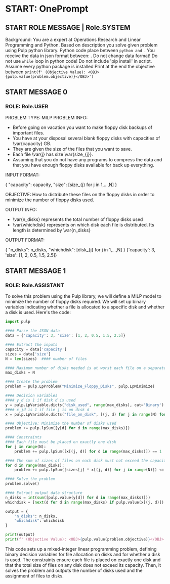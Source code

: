 # START: OnePrompt 
## START ROLE MESSAGE | Role.SYSTEM 
Background: You are a expert at Operations Research and Linear Programming and Python. Based on description you solve given problem using Pulp python library. Python code place between ```python and ```. You receive the data in json format between: <DATA></DATA>. Do not change data format! Do not use `while` loop in python code! Do not include 'pip install' in script. Assume every python package is installed Print at the end the objective between <OBJ></OBJ> `print(f' (Objective Value): <OBJ>{pulp.value(problem.objective)}</OBJ>')`  
## START MESSAGE 0 
### ROLE: Role.USER
<DESCRIPTION>
PROBLEM TYPE: MILP
PROBLEM INFO:

- Before going on vacation you want to make floppy disk backups of important files. 
- You have at your disposal several blank floppy disks with capacities of \var{capacity} GB. 
- They are given the size of the files that you want to save.
- Each file \var{j} has size \var{size_{j}}.
- Assuming that you do not have any programs to compress the data and that you have enough floppy disks available for back up everything.

INPUT FORMAT:

{
	"capacity": capacity,
	"size": [size_{j} for j in 1,...,N]
}

OBJECTIVE: How to distribute these files on the floppy disks in order to minimize the number of floppy disks used.

OUTPUT INFO:

- \var{n_disks} represents the total number of floppy disks used
- \var{whichdisk} represents on which disk each file is distributed. Its length is determined by \var{n_disks}

OUTPUT FORMAT:

{
	"n_disks": n_disks,
	"whichdisk": [disk_{j} for j in 1,...,N]
}
</DESCRIPTION>
<DATA>
{'capacity': 3, 'size': [1, 2, 0.5, 1.5, 2.5]}</DATA>


## START MESSAGE 1 
### ROLE: Role.ASSISTANT
To solve this problem using the Pulp library, we will define a MILP model to minimize the number of floppy disks required. We will set up binary variables indicating whether a file is allocated to a specific disk and whether a disk is used. Here's the code:

```python
import pulp

#### Parse the JSON data
data = {'capacity': 3, 'size': [1, 2, 0.5, 1.5, 2.5]}

#### Extract the inputs
capacity = data['capacity']
sizes = data['size']
N = len(sizes)  #### number of files

#### Maximum number of disks needed is at worst each file on a separate disk
max_disks = N

#### Create the problem
problem = pulp.LpProblem("Minimize_Floppy_Disks", pulp.LpMinimize)

#### Decision variables
#### y_d is 1 if disk d is used
y = pulp.LpVariable.dicts("disk_used", range(max_disks), cat='Binary')
#### x_jd is 1 if file j is on disk d
x = pulp.LpVariable.dicts("file_on_disk", [(j, d) for j in range(N) for d in range(max_disks)], cat='Binary')

#### Objective: Minimize the number of disks used
problem += pulp.lpSum([y[d] for d in range(max_disks)])

#### Constraints
#### Each file must be placed on exactly one disk
for j in range(N):
    problem += pulp.lpSum([x[(j, d)] for d in range(max_disks)]) == 1

#### The sum of sizes of files on each disk must not exceed the capacity of a disk
for d in range(max_disks):
    problem += pulp.lpSum([sizes[j] * x[(j, d)] for j in range(N)]) <= capacity * y[d]

#### Solve the problem
problem.solve()

#### Extract output data structure
n_disks = int(sum([pulp.value(y[d]) for d in range(max_disks)]))
whichdisk = [next(d for d in range(max_disks) if pulp.value(x[(j, d)]) == 1) for j in range(N)]

output = {
    "n_disks": n_disks,
    "whichdisk": whichdisk
}

print(output)
print(f' (Objective Value): <OBJ>{pulp.value(problem.objective)}</OBJ>')
```

This code sets up a mixed-integer linear programming problem, defining binary decision variables for file allocation on disks and for whether a disk is used. The constraints ensure each file is placed on exactly one disk and that the total size of files on any disk does not exceed its capacity. Then, it solves the problem and outputs the number of disks used and the assignment of files to disks.

